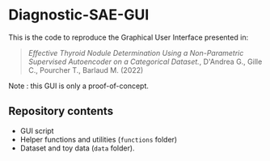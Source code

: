 # Diagnostic-SAE-GUI

This is the code to reproduce the Graphical User Interface presented in:

> *Effective Thyroid Nodule Determination Using a Non-Parametric Supervised Autoencoder on a Categorical Dataset.*, D'Andrea G., Gille C., Pourcher T., Barlaud M. (2022)

Note : this GUI is only a proof-of-concept.

## Repository contents

- GUI script
- Helper functions and utilities (`functions` folder)
- Dataset and toy data (`data` folder).
